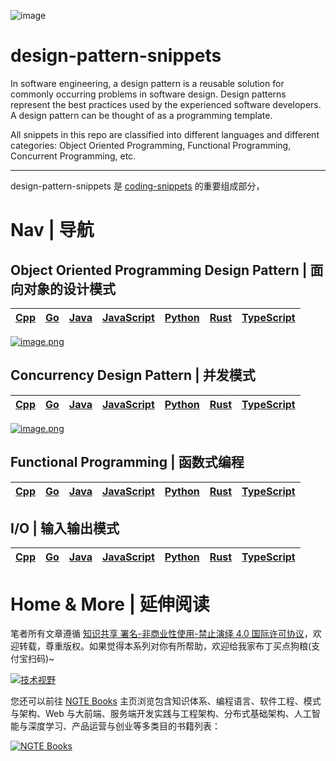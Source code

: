![image](https://user-images.githubusercontent.com/5803001/45917824-f2641680-beaf-11e8-8076-b0f139d88270.png)

# design-pattern-snippets

In software engineering, a design pattern is a reusable solution for commonly occurring problems in software design. Design patterns represent the best practices used by the experienced software developers. A design pattern can be thought of as a programming template.

All snippets in this repo are classified into different languages and different categories: Object Oriented Programming, Functional Programming, Concurrent Programming, etc.

---

design-pattern-snippets 是 [coding-snippets](https://github.com/wxyyxc1992/coding-snippets) 的重要组成部分，

# Nav | 导航

## Object Oriented Programming Design Pattern | 面向对象的设计模式

| [Cpp](./cpp/oop) | [Go](./go/oop) | [Java](./java/oop) | [JavaScript](./js/oop) | [Python](./python/oop) | [Rust](./rust/oop) | [TypeScript](./ts/oop) |
| ---------------- | -------------- | ------------------ | ---------------------- | ---------------------- | ------------------ | ---------------------- |


[![image.png](https://i.postimg.cc/13fB6XPX/image.png)](https://postimg.cc/tsGFGXsG)

## Concurrency Design Pattern | 并发模式

| [Cpp](./cpp/concurrency) | [Go](./go/concurrency) | [Java](./java/concurrency) | [JavaScript](./js/concurrency) | [Python](./python/concurrency) | [Rust](./rust/concurrency) | [TypeScript](./ts/concurrency) |
| ------------------------ | ---------------------- | -------------------------- | ------------------------------ | ------------------------------ | -------------------------- | ------------------------------ |


[![image.png](https://i.postimg.cc/h4JgRZVv/image.png)](https://postimg.cc/z314njtY)

## Functional Programming | 函数式编程

| [Cpp](./cpp/concurrency) | [Go](./go/concurrency) | [Java](./java/concurrency) | [JavaScript](./js/concurrency) | [Python](./python/concurrency) | [Rust](./rust/concurrency) | [TypeScript](./ts/concurrency) |
| ------------------------ | ---------------------- | -------------------------- | ------------------------------ | ------------------------------ | -------------------------- | ------------------------------ |


## I/O | 输入输出模式

| [Cpp](./cpp/concurrency) | [Go](./go/concurrency) | [Java](./java/concurrency) | [JavaScript](./js/concurrency) | [Python](./python/concurrency) | [Rust](./rust/concurrency) | [TypeScript](./ts/concurrency) |
| ------------------------ | ---------------------- | -------------------------- | ------------------------------ | ------------------------------ | -------------------------- | ------------------------------ |

# Home & More | 延伸阅读

笔者所有文章遵循 [知识共享 署名-非商业性使用-禁止演绎 4.0 国际许可协议](https://creativecommons.org/licenses/by-nc-nd/4.0/deed.zh)，欢迎转载，尊重版权。如果觉得本系列对你有所帮助，欢迎给我家布丁买点狗粮(支付宝扫码)~

[![技术视野](https://s2.ax1x.com/2019/12/03/QQJLvt.png)](https://github.com/wx-chevalier/Awesome-MindMaps)

您还可以前往 [NGTE Books](https://ng-tech.icu/books/) 主页浏览包含知识体系、编程语言、软件工程、模式与架构、Web 与大前端、服务端开发实践与工程架构、分布式基础架构、人工智能与深度学习、产品运营与创业等多类目的书籍列表：

[![NGTE Books](https://s2.ax1x.com/2020/01/18/19uXtI.png)](https://ng-tech.icu/books/)


